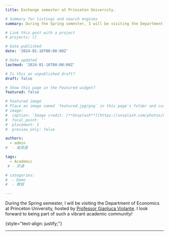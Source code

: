 ```yaml
---
title: Exchange semester at Princeton University.

# Summary for listings and search engines
summary: During the Spring semester, I will be visiting the Department of Economics at Princeton University, hosted by [Professor Gianluca Violante](https://violante.economics.princeton.edu/). I look forward to being part of such a vibrant academic community!

# Link this post with a project
# projects: []

# Date published
date: '2024-01-16T00:00:00Z'

# Date updated
lastmod: '2024-01-16T00:00:00Z'

# Is this an unpublished draft?
draft: false

# Show this page in the Featured widget?
featured: false

# Featured image
# Place an image named `featured.jpg/png` in this page's folder and customize its options here.
# image:
#  caption: 'Image credit: [**Unsplash**](https://unsplash.com/photos/CpkOjOcXdUY)'
#  focal_point: ''
#  placement: 2
#  preview_only: false

authors:
  - admin
#  - 吳恩達

tags:
  - Academic
 # - 开源

# categories:
#  - Demo
#  - 教程

---
```

During the Spring semester, I will be visiting the Department of Economics at Princeton University, hosted by [Professor Gianluca Violante](https://violante.economics.princeton.edu/). I look forward to being part of such a vibrant academic community!

{style="text-align: justify;"}

---
